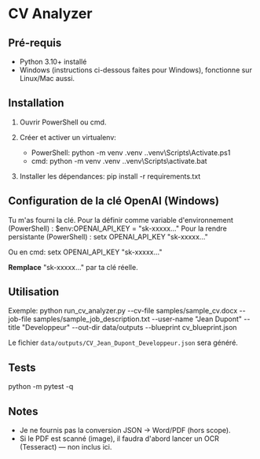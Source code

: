 # CV Analyzer

## Pré-requis
- Python 3.10+ installé
- Windows (instructions ci-dessous faites pour Windows), fonctionne sur Linux/Mac aussi.

## Installation
1. Ouvrir PowerShell ou cmd.
2. Créer et activer un virtualenv:
   - PowerShell:
     python -m venv .venv
     .\.venv\Scripts\Activate.ps1
   - cmd:
     python -m venv .venv
     .\.venv\Scripts\activate.bat

3. Installer les dépendances:
   pip install -r requirements.txt

## Configuration de la clé OpenAI (Windows)
Tu m'as fourni la clé. Pour la définir comme variable d'environnement (PowerShell) :
  $env:OPENAI_API_KEY = "sk-xxxxx..."
Pour la rendre persistante (PowerShell) :
  setx OPENAI_API_KEY "sk-xxxxx..."

Ou en cmd:
  setx OPENAI_API_KEY "sk-xxxxx..."

**Remplace** "sk-xxxxx..." par ta clé réelle.

## Utilisation
Exemple:
python run_cv_analyzer.py --cv-file samples/sample_cv.docx --job-file samples/sample_job_description.txt --user-name "Jean Dupont" --title "Developpeur" --out-dir data/outputs --blueprint cv_blueprint.json

Le fichier `data/outputs/CV_Jean_Dupont_Developpeur.json` sera généré.

## Tests
python -m pytest -q

## Notes
- Je ne fournis pas la conversion JSON -> Word/PDF (hors scope).
- Si le PDF est scanné (image), il faudra d'abord lancer un OCR (Tesseract) — non inclus ici.

